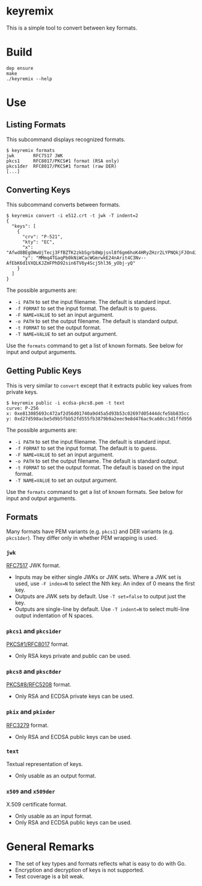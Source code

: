 # keyremix

This is a simple tool to convert between key formats.

# Build

    dep ensure
    make
    ./keyremix --help

# Use

## Listing Formats

This subcommand displays recognized formats.

    $ keyremix formats
    jwk       RFC7517 JWK
    pkcs1     RFC8017/PKCS#1 format (RSA only)
    pkcs1der  RFC8017/PKCS#1 format (raw DER)
	[...]

## Converting Keys

This subcommand converts between formats.

    $ keyremix convert -i e512.crt -t jwk -T indent=2
    {
      "keys": [
        {
          "crv": "P-521",
          "kty": "EC",
          "x": "Afwd8BEgOWwUjTecj3FfBZTK2zkbSgrb8Wpjsnl8f6gm6hoK4HRyZHzr2LYPNQkjFJOndJObGHPNKIU5s48HwzJ_",
          "y": "MMmq4TGaqPb0kNiWCacWGmrwkE24nArit4C3Nv--AfEbK6d1VXQLKJZmFPhD92sin6TV6y4Scj5hl36_yObj-yQ"
        }
      ]
    }

The possible arguments are:

* `-i PATH` to set the input filename. The default is standard input.
* `-f FORMAT` to set the input format. The default is to guess.
* `-F NAME=VALUE` to set an input argument.
* `-o PATH` to set the output filename. The default is standard output.
* `-t FORMAT` to set the output format.
* `-T NAME=VALUE` to set an output argument.

Use the `formats` command to get a list of known formats.
See below for input and output arguments.

## Getting Public Keys

This is very similar to `convert` except that it extracts public key values
from private keys.

    $ keyremix public -i ecdsa-pkcs8.pem -t text
    curve: P-256
    x: 0xe813085693c472af2d56d01740a9d45a5d93b53c02697d05444dcfe5bb835cc
    y: 0xd27d598acbe5d9b5fbb52fd555fb3879b9a2eec9e8d476ac9ca60cc3d1ffd956

The possible arguments are:

* `-i PATH` to set the input filename. The default is standard input.
* `-f FORMAT` to set the input format. The default is to guess.
* `-F NAME=VALUE` to set an input argument.
* `-o PATH` to set the output filename. The default is standard output.
* `-t FORMAT` to set the output format. The default is based on the input format.
* `-T NAME=VALUE` to set an output argument.

Use the `formats` command to get a list of known formats.
See below for input and output arguments.

## Formats

Many formats have PEM variants (e.g. `pkcs1`) and DER variants (e.g. `pkcs1der`).
They differ only in whether PEM wrapping is used.

### `jwk`

[RFC7517](https://tools.ietf.org/html/rfc7517) JWK format.

* Inputs may be either single JWKs or JWK sets.
Where a JWK set is used, use `-F index=N` to select the Nth key.
An index of 0 means the first key.
* Outputs are JWK sets by default.
Use `-T set=false` to output just the key.
* Outputs are single-line by default.
Use `-T indent=N` to select multi-line output indentation of N spaces.

### `pkcs1` and `pkcs1der`

[PKCS#1/RFC8017](https://tools.ietf.org/html/rfc8017) format.
* Only RSA keys private and public can be used.

### `pkcs8` and `pksc8der`

[PKCS#8/RFC5208]( https://tools.ietf.org/html/rfc5208) format.
* Only RSA and ECDSA private keys can be used.

### `pkix` and `pkixder`

[RFC3279](https://tools.ietf.org/html/rfc3279) format.
* Only RSA and ECDSA public keys can be used.

### `text`

Textual representation of keys.
* Only usable as an output format.

### `x509` and `x509der`

X.509 certificate format.
* Only usable as an input format.
* Only RSA and ECDSA public keys can be used.

# General Remarks

* The set of key types and formats reflects what is easy to do with Go.
* Encryption and decryption of keys is not supported.
* Test coverage is a bit weak.
